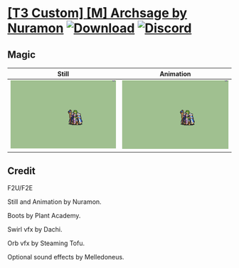 # [\[T3 Custom\] \[M\] Archsage by Nuramon](./) [![Download](https://img.shields.io/badge/Download--red?style=social&logo=github)](https://minhaskamal.github.io/DownGit/#/home?url=https://github.com/Klokinator/FE-Repo/tree/main/Battle%20Animations%2FMagi%20-%20Nature-Type%2F%5BT3%20Custom%5D%20%5BM%5D%20Archsage%20by%20Nuramon%2F6.%20Magic%20(with%20wooden%20Staff)) [![Discord](https://img.shields.io/badge/Discord--blue?style=social&logo=discord)](https://discord.gg/C7VNGnyTPA)

## Magic

| Still | Animation |
| :---: | :-------: |
| ![Magic still](./Magic_000.png) | ![Magic](./Magic.gif) |

## Credit

F2U/F2E

Still and Animation by Nuramon.

Boots by Plant Academy.

Swirl vfx by Dachi.

Orb vfx by Steaming Tofu.

Optional sound effects by Melledoneus.

